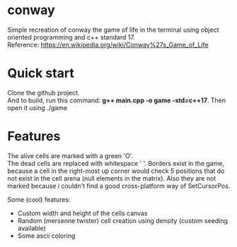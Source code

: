 # conway

Simple recreation of conway the game of life in the terminal using object oriented programming and c++ standard 17.  
Reference: https://en.wikipedia.org/wiki/Conway%27s_Game_of_Life

# Quick start

Clone the github project.  
And to build, run this command: **g++ main.cpp -o game -std=c++17**. Then open it using ./game

# Features

The alive cells are marked with a green 'O'.  
The dead cells are replaced with whitespace ' '.
Borders exist in the game, because a cell in the right-most up corner would check 5 positions that do not exist in the cell arena (null elements in the matrix). Also they are not marked because i couldn't find a good cross-platform way of SetCursorPos.

Some (cool) features:  
- Custom width and height of the cells canvas
- Random (mersenne twister) cell creation using density (custom seeding available)
- Some ascii coloring
